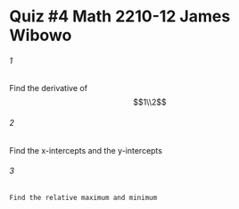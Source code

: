 # Quiz #4     Math 2210-12     James Wibowo
###### 1
Find the derivative of $$1\\2$$

###### 2
Find the x-intercepts and the y-intercepts

###### 3
	Find the relative maximum and minimum